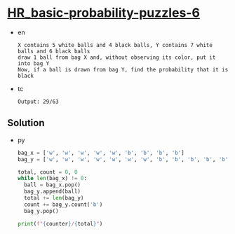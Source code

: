 # [HR_basic-probability-puzzles-6](https://www.hackerrank.com/challenges/basic-probability-puzzles-6)

* en

  ```en
  X contains 5 white balls and 4 black balls, Y contains 7 white balls and 6 black balls
  draw 1 ball from bag X and, without observing its color, put it into bag Y
  Now, if a ball is drawn from bag Y, find the probability that it is black
  ```

* tc

  ```tc
  Output: 29/63
  ```

## Solution

* py

  ```py
  bag_x = ['w', 'w', 'w', 'w', 'w', 'b', 'b', 'b', 'b']
  bag_y = ['w', 'w', 'w', 'w', 'w', 'w', 'w', 'b', 'b', 'b', 'b', 'b', 'b']

  total, count = 0, 0
  while len(bag_x) != 0:
    ball = bag_x.pop()
    bag_y.append(ball)
    total += len(bag_y)
    count += bag_y.count('b')
    bag_y.pop()

  print(f"{counter}/{total}")
  ```
